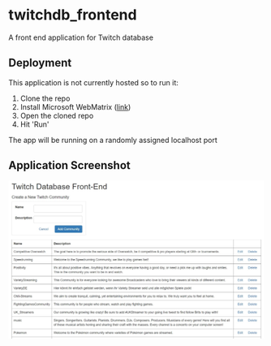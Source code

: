 # twitchdb_frontend
A front end application for Twitch database

## Deployment
This application is not currently hosted so to run it:
1. Clone the repo
2. Install Microsoft WebMatrix ([link](https://www.microsoft.com/web/webmatrix/wmx3features.aspx))
3. Open the cloned repo
4. Hit 'Run'

The app will be running on a randomly assigned localhost port

## Application Screenshot
![screenshot](./screenshot.jpg)